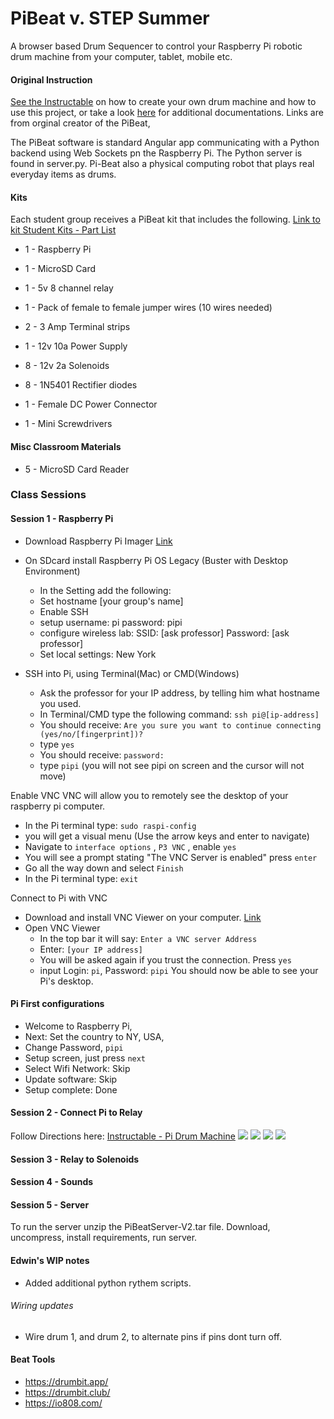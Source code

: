 # PiBeat v. STEP Summer

A browser based Drum Sequencer to control your Raspberry Pi robotic drum machine from your computer, tablet, mobile etc.

#### Original Instruction

[See the Instructable](https://www.instructables.com/id/A-Raspberry-Pi-Powered-Junk-Drum-Machine/) on how to
create your own drum machine and how to use this project, or take a look [here](http://www.banjowise.com/post/automabeat/) for additional documentations.  Links are from orginal creator of the PiBeat, 

The PiBeat software is standard Angular app communicating with a Python backend using Web Sockets pn the Raspberry Pi. The Python server is found in server.py. Pi-Beat also a physical computing robot that plays real everyday items as drums. 

#### Kits
Each student group receives a PiBeat kit that includes the following. 
[Link to kit Student Kits - Part List](PiBEAT-Parts)
- 1 - Raspberry Pi
- 1 - MicroSD Card
- 1 - 5v 8 channel relay
- 1 - Pack of female to female jumper wires (10 wires needed)
- 2 - 3 Amp Terminal strips
- 1 - 12v 10a Power Supply
- 8 - 12v 2a Solenoids
- 8 - 1N5401 Rectifier diodes
- 1 - Female DC Power Connector

- 1 - Mini Screwdrivers

#### Misc Classroom Materials
- 5 - MicroSD Card Reader



### Class Sessions 


#### Session 1 - Raspberry Pi
- Download Raspberry Pi Imager [Link](https://www.raspberrypi.com/software/)
- On SDcard install Raspberry Pi OS Legacy (Buster with Desktop Environment)
  - In the Setting add the following:
  - Set hostname [your group's name]
  - Enable SSH
  - setup username: pi  password: pipi
  - configure wireless lab:  SSID: [ask professor]  Password: [ask professor]
  - Set local settings: New York
 
- SSH into Pi, using Terminal(Mac) or CMD(Windows)
  - Ask the professor for your IP address, by telling him what hostname you used.
  - In Terminal/CMD type the following command:    `ssh pi@[ip-address]`
  - You should receive: `Are you sure you want to continue connecting (yes/no/[fingerprint])?`
  - type `yes`
  - You should receive: `password:`
  - type `pipi`   (you will not see pipi on screen and the cursor will not move)
 
Enable VNC 
VNC will allow you to remotely see the desktop of your raspberry pi computer. 
- In the Pi terminal type: `sudo raspi-config`
- you will get a visual menu (Use the arrow keys and enter to navigate)
- Navigate to `interface options` , `P3 VNC` , enable `yes`
- You will see a prompt stating "The VNC Server is enabled" press `enter`
- Go all the way down and select `Finish`
- In the Pi terminal type: `exit`

Connect to Pi with VNC
- Download and install VNC Viewer on your computer. [Link](https://www.realvnc.com/en/connect/download/viewer/)
- Open VNC Viewer
  - In the top bar it will say: `Enter a VNC server Address`
  - Enter: `[your IP address]`
  - You will be asked again if you trust the connection. Press `yes`
  - input Login: `pi`, Password: `pipi`
You should now be able to see your Pi's desktop.

#### Pi First configurations
- Welcome to Raspberry Pi,
- Next: Set the country to NY, USA,
- Change Password, `pipi`
- Setup screen, just press `next`
- Select Wifi Network: Skip
- Update software: Skip
- Setup complete: Done

#### Session 2 - Connect Pi to Relay
Follow Directions here: [Instructable - Pi Drum Machine](https://www.instructables.com/id/A-Raspberry-Pi-Powered-Junk-Drum-Machine/)
![](https://content.instructables.com/F6T/MG6O/JPSO3WGR/F6TMG6OJPSO3WGR.png?auto=webp&frame=1&fit=bounds&md=1034be6740d1140a960b44d82ee6e7a5)
![](https://content.instructables.com/FV6/0MSZ/JPSO3T7Z/FV60MSZJPSO3T7Z.jpg?auto=webp&frame=1&width=1024&height=1024&fit=bounds&md=5396b8fc0717eb9b18f109e06dfa8761)
![](https://content.instructables.com/F4D/W7ZO/JPSO3T4N/F4DW7ZOJPSO3T4N.jpg?auto=webp&frame=1&width=1024&height=1024&fit=bounds&md=2f46f634335f56dc24f6c92f49078664)
![](https://content.instructables.com/FOY/RZLB/JPSO3T2S/FOYRZLBJPSO3T2S.jpg?auto=webp&frame=1&width=1024&height=1024&fit=bounds&md=dc53fb6870fafba6019e3bc053635536)


#### Session 3 - Relay to Solenoids

#### Session 4 - Sounds 


#### Session 5 - Server
To run the server unzip the PiBeatServer-V2.tar file.
Download, uncompress, install requirements, run server.  







#### Edwin's WIP notes
- Added additional python rythem scripts.

###### Wiring updates
- Wire drum 1, and drum 2, to alternate pins if pins dont turn off. 

#### Beat Tools
- https://drumbit.app/
- https://drumbit.club/
- https://io808.com/
